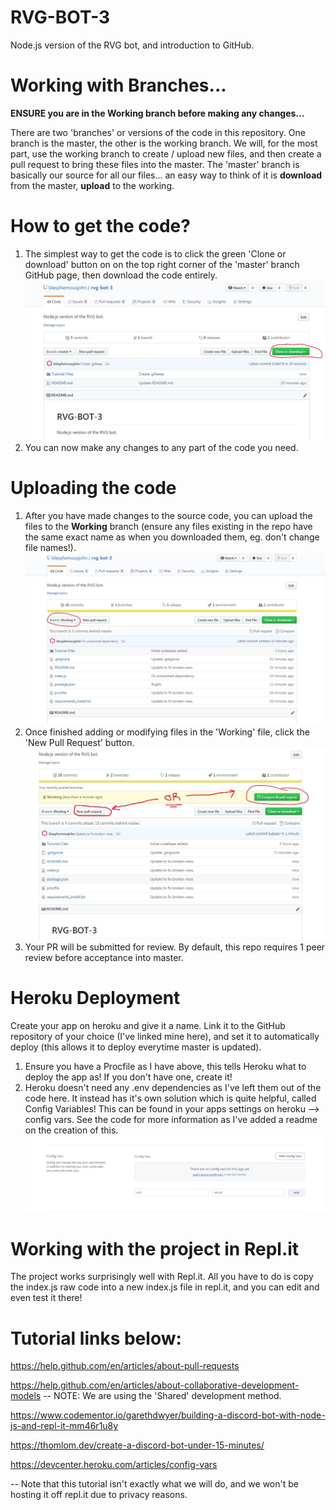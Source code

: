 # RVG-BOT-3
Node.js version of the RVG bot, and introduction to GitHub.

# Working with Branches...
**ENSURE you are in the Working branch before making any changes...**

There are two 'branches' or versions of the code in this repository.  One branch is the master, the other is the working branch.  We will, for the most part, use the working branch to create / upload new files, and then create a pull request to bring these files into the master.  The 'master' branch is basically our source for all our files... an easy way to think of it is **download** from the master, **upload** to the working.  

# How to get the code? 
1. The simplest way to get the code is to click the green 'Clone or download' button on on the top right corner of the 'master' branch GitHub page, then download the code entirely.  
![Download the Code](https://raw.githubusercontent.com/blasphemousjohn/rvg-bot-3/master/Tutorial-Files/download.JPG)
2. You can now make any changes to any part of the code you need. 

# Uploading the code
1. After you have made changes to the source code, you can upload the files to the **Working** branch (ensure any files existing in the repo have the same exact name as when you downloaded them, eg. don't change file names!).    
![Working](https://raw.githubusercontent.com/blasphemousjohn/rvg-bot-3/master/Tutorial-Files/working.JPG)
2. Once finished adding or modifying files in the 'Working' file, click the 'New Pull Request' button.
![New PR](https://raw.githubusercontent.com/blasphemousjohn/rvg-bot-3/master/Tutorial-Files/submitPR.JPG)
3. Your PR will be submitted for review.  By default, this repo requires 1 peer review before acceptance into master.

# Heroku Deployment
Create your app on heroku and give it a name.  Link it to the GitHub repository of your choice (I've linked mine here), and set it to automatically deploy (this allows it to deploy everytime master is updated). 

1. Ensure you have a Procfile as I have above, this tells Heroku what to deploy the app as!  If you don't have one, create it!
2. Heroku doesn't need any .env dependencies as I've left them out of the code here.  It instead has it's own solution which is quite helpful, called Config Variables!  This can be found in your apps settings on heroku --> config vars. See the code for more information as I've added a readme on the creation of this.
![Config Vars](https://raw.githubusercontent.com/blasphemousjohn/rvg-bot-3/master/Tutorial-Files/key_goes_here.JPG)

# Working with the project in Repl.it
The project works surprisingly well with Repl.it.  All you have to do is copy the index.js raw code into a new index.js file in repl.it, and you can edit and even test it there!  

# Tutorial links below: 
https://help.github.com/en/articles/about-pull-requests

https://help.github.com/en/articles/about-collaborative-development-models -- NOTE: We are using the 'Shared' development method.

https://www.codementor.io/garethdwyer/building-a-discord-bot-with-node-js-and-repl-it-mm46r1u8y

https://thomlom.dev/create-a-discord-bot-under-15-minutes/

https://devcenter.heroku.com/articles/config-vars

 -- Note that this tutorial isn't exactly what we will do, and we won't be hosting it off repl.it due to privacy reasons.
